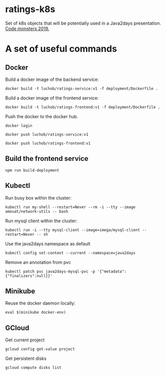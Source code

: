 # ratings-k8s

Set of k8s objects that will be potentially used in a Java2days presentation.
[Code monsters 2019.](https://2019.codemonsters.pro/)

# A set of useful commands

## Docker

Build a docker image of the backend service:

`docker build -t luchob/ratings-service:v1 -f deployment/Dockerfile .`

Build a docker image of the frontend service:

`docker build -t luchob/ratings-frontend:v1 -f deployment/Dockerfile .`

Push the docker to the docker hub.

`docker login`

`docker push luchob/ratings-service:v1`

`docker push luchob/ratings-frontend:v1`

## Build the frontend service

`npm run build-deployment`

## Kubectl

Run busy box within the cluster:

`kubectl run my-shell --restart=Never --rm -i --tty --image amouat/network-utils -- bash`

Run mysql client within the cluster:

`kubectl run -i --tty mysql-client --image=imega/mysql-client --restart=Never -- sh`

Use the java2days namespace as default

`kubectl config set-context --current --namespace=java2days`

Remove an annotation from pvc

`kubectl patch pvc java2days-mysql-pvc -p '{"metadata":{"finalizers":null}}'`

## Minikube

Reuse the docker daemon locally:

`eval $(minikube docker-env)`

## GCloud

Get current project

`gcloud config get-value project`

Get persistent disks

`gcloud compute disks list`
